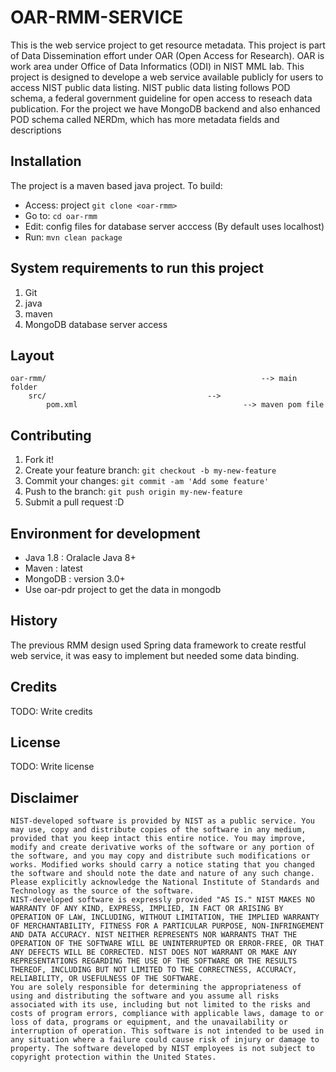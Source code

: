 # OAR-RMM-SERVICE

This is the web service project to get resource metadata.
This project is part of Data Dissemination effort under OAR (Open Access for Research). OAR is work area under Office of Data Informatics (ODI) in NIST MML lab. 
This project is designed to develope a web service available publicly for users to access NIST public data listing. NIST public data listing follows POD schema, a federal government guideline for open access to reseach data publication. 
For the project we have MongoDB backend and also enhanced POD schema called NERDm, which has more metadata fields and descriptions

## Installation
The project is a maven based java project. To build: 

- Access: project  `git clone <oar-rmm>`
- Go to:  `cd oar-rmm `
- Edit: config files for database server acccess (By default uses localhost)
- Run: `mvn clean package` 

## System requirements to run this project
1. Git
2. java
3. maven
5. MongoDB database server access

## Layout
```
oar-rmm/                    							--> main folder
	src/									--> 
    	pom.xml 							        --> maven pom file
```
## Contributing

1. Fork it!
2. Create your feature branch: `git checkout -b my-new-feature`
3. Commit your changes: `git commit -am 'Add some feature'`
4. Push to the branch: `git push origin my-new-feature`
5. Submit a pull request :D


## Environment for development
* Java 1.8 : Oralacle Java 8+
* Maven : latest
* MongoDB : version 3.0+
* Use oar-pdr project to get the data in mongodb

## History

The previous RMM design used Spring data framework to create restful web service, it was easy to implement but needed some data binding. 

## Credits

TODO: Write credits

## License

TODO: Write license

## Disclaimer
```
NIST-developed software is provided by NIST as a public service. You may use, copy and distribute copies of the software in any medium, provided that you keep intact this entire notice. You may improve, modify and create derivative works of the software or any portion of the software, and you may copy and distribute such modifications or works. Modified works should carry a notice stating that you changed the software and should note the date and nature of any such change. Please explicitly acknowledge the National Institute of Standards and Technology as the source of the software.
NIST-developed software is expressly provided "AS IS." NIST MAKES NO WARRANTY OF ANY KIND, EXPRESS, IMPLIED, IN FACT OR ARISING BY OPERATION OF LAW, INCLUDING, WITHOUT LIMITATION, THE IMPLIED WARRANTY OF MERCHANTABILITY, FITNESS FOR A PARTICULAR PURPOSE, NON-INFRINGEMENT AND DATA ACCURACY. NIST NEITHER REPRESENTS NOR WARRANTS THAT THE OPERATION OF THE SOFTWARE WILL BE UNINTERRUPTED OR ERROR-FREE, OR THAT ANY DEFECTS WILL BE CORRECTED. NIST DOES NOT WARRANT OR MAKE ANY REPRESENTATIONS REGARDING THE USE OF THE SOFTWARE OR THE RESULTS THEREOF, INCLUDING BUT NOT LIMITED TO THE CORRECTNESS, ACCURACY, RELIABILITY, OR USEFULNESS OF THE SOFTWARE.
You are solely responsible for determining the appropriateness of using and distributing the software and you assume all risks associated with its use, including but not limited to the risks and costs of program errors, compliance with applicable laws, damage to or loss of data, programs or equipment, and the unavailability or interruption of operation. This software is not intended to be used in any situation where a failure could cause risk of injury or damage to property. The software developed by NIST employees is not subject to copyright protection within the United States.
```


